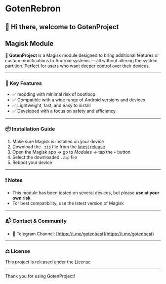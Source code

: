 # GotenRebron
## 👋 Hi there, welcome to GotenProject 
## Magisk Module

🚀 **GotenProject** is a Magisk module designed to bring additional features or custom modifications to Android systems — all without altering the system partition. Perfect for users who want deeper control over their devices.

---

### 📌 Key Features

- ✅ modding with minimal risk of bootloop  
- ✅ Compatible with a wide range of Android versions and devices  
- ✅ Lightweight, fast, and easy to install  
- ✅ Developed with a focus on safety and efficiency  

---

### 📦 Installation Guide

1. Make sure Magisk is installed on your device  
2. Download the `.zip` file from the [latest release](https://github.com/GotenAjje/GotenRebron/releases)  
3. Open the Magisk app → go to *Modules* → tap the `+` button  
4. Select the downloaded `.zip` file  
5. Reboot your device  

---

### ❗ Notes

- This module has been tested on several devices, but please **use at your own risk**  
- For best compatibility, use the latest version of Magisk  

---

### 📬 Contact & Community

- 💬 Telegram Channel: [https://t.me/gotenbest](https://t.me/gotenbest)

---

### ⚖️ License

This project is released under the [License](https://github.com/GotenAjje/GotenRebron/blob/main/LICENSE)

---

Thank you for using GotenProject!
